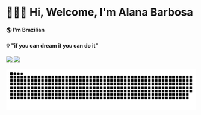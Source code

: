 
#  👩🏻‍💻 Hi, Welcome, I'm Alana Barbosa
####  :earth_americas: I'm Brazilian

   #### 💡 "if you can dream it you can do it" 
   


<div>
  <a href="https://github.com/alanabarbosa" target="_blank">
			    <img src="https://github-readme-stats.vercel.app/api?username=alanabarbosa&show_icons=true&theme=jolly" width="45%"/>
		         <img width="50%" src="https://github-readme-stats.vercel.app/api/top-langs/?username=alanabarbosa&langs_count=6&theme=jolly&layout=donut" />
  </a>
</div>


![Snake animation](https://github.com/alanabarbosa/alanabarbosa/blob/output/github-contribution-grid-snake.svg)
